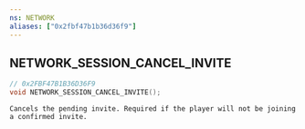 ```yaml
---
ns: NETWORK
aliases: ["0x2fbf47b1b36d36f9"]
---
```

## NETWORK_SESSION_CANCEL_INVITE

```c
// 0x2FBF47B1B36D36F9
void NETWORK_SESSION_CANCEL_INVITE();
```

```
Cancels the pending invite. Required if the player will not be joining a confirmed invite.
```
